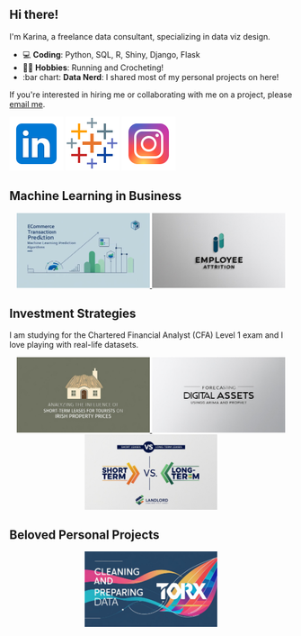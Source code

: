 Hi there! 
---

I'm Karina, a freelance data consultant, specializing in data viz design. 

- :computer: **Coding**: Python, SQL, R, Shiny, Django, Flask
- :running_woman: **Hobbies**: Running and Crocheting!
- :bar chart: **Data Nerd**: I shared most of my personal projects on here!

If you're interested in hiring me or collaborating with me on a project, please [email me](mailto:karinajonina@yahoo.com).

<a href='https://www.linkedin.com/in/karinajonina/'>
<img src='icons/icon_linkedin.png'/></a>
<a href='https://public.tableau.com/profile/karina.jonina#!/'>
<img src='icons/icon_tableau.png'/></a>
<a href='https://www.instagram.com/karinajonina?igsh=MTdsa2VoOGRtd296Zw=='>
<img src='icons/icon_insta.png'/></a>


Machine Learning in Business
---

<p align="center">
 <a href="https://github.com/kjonina/Ecommerce-Transaction-Prediction"> <img src="/icons/ecommerce.jpg" width="47%" /> </a>
  <a href="https://github.com/kjonina/Employee-Attrition"> <img src="/icons/employee_attrition.jpg" width="47%" /> </a>
</p>

Investment Strategies
---

I am studying for the Chartered Financial Analyst (CFA) Level 1 exam and I love playing with real-life datasets.  

<p align="center">
  <a href="https://github.com/kjonina/Analyzing-the-Influence-of-Airbnb-on-Irish-Property-Prices"> <img src="/icons/influsence_Irish_housing_prices.jpg" width="47%" /> </a>
  <a href = "https://github.com/kjonina/forecasting_cryptocurrency_price_and_django_development"> <img src="/icons/foreacsting.jpg" width="47%" />  </a>
   <a href="https://github.com/kjonina/To-Airbnb-or-Not-to-Airbnb"> <img src="/icons/TO-Airbnb.jpg" width="47%" /> </a>
</p>

Beloved Personal Projects
--- 
<p align="center">
  <a href="https://github.com/kjonina/TORX"> <img src="/icons/TORX.jpg" width="47%" /> </a>
</p>
